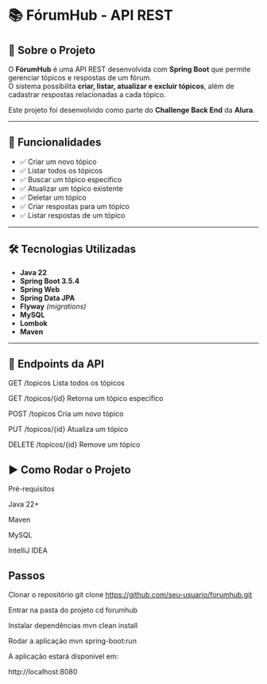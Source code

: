 # 📚 FórumHub - API REST

## 📝 Sobre o Projeto
O **FórumHub** é uma API REST desenvolvida com **Spring Boot** que permite gerenciar tópicos e respostas de um fórum.  
O sistema possibilita **criar, listar, atualizar e excluir tópicos**, além de cadastrar respostas relacionadas a cada tópico.

Este projeto foi desenvolvido como parte do **Challenge Back End** da **Alura**.

---

## 🚀 Funcionalidades
- ✅ Criar um novo tópico  
- ✅ Listar todos os tópicos  
- ✅ Buscar um tópico específico  
- ✅ Atualizar um tópico existente  
- ✅ Deletar um tópico  
- ✅ Criar respostas para um tópico  
- ✅ Listar respostas de um tópico

---

## 🛠 Tecnologias Utilizadas
- **Java 22**
- **Spring Boot 3.5.4**
- **Spring Web**
- **Spring Data JPA**
- **Flyway** *(migrations)*
- **MySQL**
- **Lombok**
- **Maven**

---

## 🔗 Endpoints da API

GET	/topicos	Lista todos os tópicos

GET	/topicos/{id}	Retorna um tópico específico

POST	/topicos	Cria um novo tópico

PUT	/topicos/{id}	Atualiza um tópico

DELETE	/topicos/{id}	Remove um tópico


## ▶ Como Rodar o Projeto
Pré-requisitos

Java 22+

Maven

MySQL

IntelliJ IDEA

## Passos
Clonar o repositório
git clone https://github.com/seu-usuario/forumhub.git

 Entrar na pasta do projeto
cd forumhub

 Instalar dependências
mvn clean install

 Rodar a aplicação
mvn spring-boot:run


A aplicação estará disponível em:

http://localhost:8080

